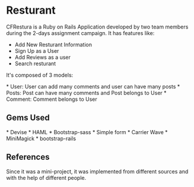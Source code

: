 # Resturant
<p> CFRestura is a Ruby on Rails Application developed by two team members during the 2-days assignment campaign. It has features like:</p>
  <ul>
    <li>Add New Resturant Information </li>
    <li>Sign Up as a User</li>
    <li>Add Reviews as a user </li>
    <li>Search resturant</li>
  </ul>
  
<p>It's composed of 3 models:</p>
* User: User can add many comments and user can have many posts
* Posts: Post can have many comments and Post belongs to User
* Comment: Comment belongs to User

<h2>Gems Used </h2>
* Devise
* HAML
* Bootstrap-sass
* Simple form
* Carrier Wave
* MiniMagick
* bootstrap-rails

<h2>References</h2>
<p> Since it was a mini-project, it was implemented from different sources and with the help of different people.</p>
    
  
